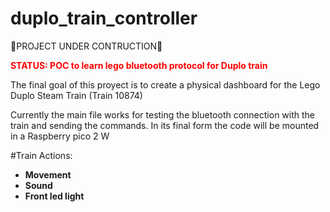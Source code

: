 # duplo_train_controller
 
 🚧PROJECT UNDER CONTRUCTION🚧
 
 <span style="color:red">**STATUS: POC to learn lego bluetooth protocol for Duplo train**</span>

The final goal of this proyect is to create a physical dashboard for the Lego Duplo Steam Train (Train 10874)

Currently the main file works for testing the bluetooth connection with the train and sending the commands. In its final form the code will be mounted in a Raspberry pico 2 W

#Train Actions:

- **Movement**
- **Sound**
- **Front led light**


